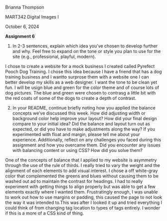  Brianna Thompson

 MART342 Digital Images I

  October 6, 2024

 **Assignment 6** 
 
 1. In 2-3 sentences, explain which idea you've chosen to develop further and why. Feel free to expand on the tone or style you plan to use for the site (e.g., professional, playful, modern).
 
 I chose to create a website for a mock business I created called Pyrefect Pooch Dog Training. I chose this idea because I have a friend that has a dog training business and I wantto surprose them with a website one I can better develop my skills as a web designer. I want the tone to be clean yet fun. I will be usign blue and green for the color theme and of course lots of dog pictures. The blue and green were chosen to contrasg a little bit with the red coats of some of the dogs to create a depth of contrast.

 2. In your README, continue briefly noting how you applied the balance concepts we’ve discussed this week. How did adjusting width or background color help improve your layout? How did your final design compare to your initial idea? Did the balance and layout turn out as expected, or did you have to make adjustments along the way? If you experimented with float and margin, please tell me about your experience. Additionally, reflect on any challenges you faced during this assignment and how you overcame them. Did you encounter any issues with balancing content or using CSS? How did you solve them?

One of the concepts of balance that I applied to my website is asymmetry through the use of the rule of thirds. I really tried to vary the weight and the alignment of each elements to add visual interest. I chose a off white-gray color that complemented the greens and blues without causing them to be washed out ad to maintain the contrast for headings. I had to really experiment with getting things to align properly but was able to get a few elements exactly where I wanted them. Frustratingly enough, I was unable to work out how to use margins or padding, this caused the page to not look the way it was intended to.This was after I looked it up and tried everything I could think of from changing tag location to types of tags entirely. I wonder if this is a more of a CSS kind of thing.

